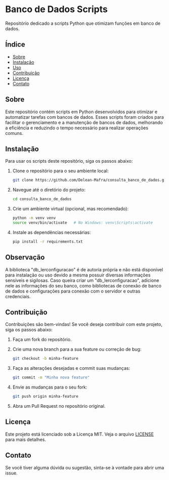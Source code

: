 # Banco de Dados Scripts

Repositório dedicado a scripts Python que otimizam funções em banco de dados.

## Índice

- [Sobre](#sobre)
- [Instalação](#instalação)
- [Uso](#uso)
- [Contribuição](#contribuição)
- [Licença](#licença)
- [Contato](#contato)

## Sobre

Este repositório contém scripts em Python desenvolvidos para otimizar e automatizar tarefas com bancos de dados. Esses scripts foram criados para facilitar o gerenciamento e a manutenção de bancos de dados, melhorando a eficiência e reduzindo o tempo necessário para realizar operações comuns.

## Instalação

Para usar os scripts deste repositório, siga os passos abaixo:

1. Clone o repositório para o seu ambiente local:

   ```bash
   git clone https://github.com/Delean-Mafra/consulta_banco_de_dados.git
   ```

2. Navegue até o diretório do projeto:

   ```bash
   cd consulta_banco_de_dados
   ```

3. Crie um ambiente virtual (opcional, mas recomendado):

   ```bash
   python -m venv venv
   source venv/bin/activate   # No Windows: venv\Scripts\activate
   ```

4. Instale as dependências necessárias:

   ```bash
   pip install -r requirements.txt
   ```



## Observação

 A biblioteca "db_lerconfiguracao" é de autoria própria e não está disponível para instalação ou uso devido a mesma possuir diversas informações sensíveis e sigilosas. Caso queira criar um "db_lerconfiguracao", adicione nele as informações do seu banco, como bibliotecas de conexão de banco de dados e configurações para conexão com o servidor e outras credenciais.

## Contribuição

Contribuições são bem-vindas! Se você deseja contribuir com este projeto, siga os passos abaixo:

1. Faça um fork do repositório.
2. Crie uma nova branch para a sua feature ou correção de bug:

   ```bash
   git checkout -b minha-feature
   ```

3. Faça as alterações desejadas e commit suas mudanças:

   ```bash
   git commit -m "Minha nova feature"
   ```

4. Envie as mudanças para o seu fork:

   ```bash
   git push origin minha-feature
   ```

5. Abra um Pull Request no repositório original.

## Licença

Este projeto está licenciado sob a Licença MIT. Veja o arquivo [LICENSE](LICENSE) para mais detalhes.

## Contato

Se você tiver alguma dúvida ou sugestão, sinta-se à vontade para abrir uma issue.

